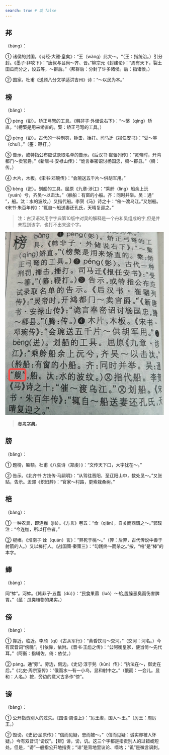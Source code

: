 ```yaml
---
search: true # 或 false
---
```


## 邦

（bāng）：

➀ 诸侯的封国。《诗经·大雅·皇矣》：“王（wàng）此大～。“（王：指统治。）引分封。《墨子·非攻下》：“唐叔与吕尚～齐、晋。”柳宗元《封建论》：“周有天下，裂土田瓜而分之，设五等，～群后。”（邦群后：分封了许多诸侯。后：指诸侯。）

➁ 国家。杜甫《送顾八分文学适洪吉州》诗：“～以民为本。”

## 榜

（bǎng）：

➀ péng（彭）。矫正弓弩的工具。《韩非子·外储说右下》：“～檠（qíng）矫直。“（榜檠是用来矫直的。檠：矫正弓弩的工具。）

➁ péng（彭）。古代的一种刑罚，锤击，捶打。司马迁《报任安书》：“受～箠（chuí）。”（箠：鞭打。）

➂ 告示，或特指公布应试录取名单的告示。《后汉书·崔骃列传》：“灵帝时，开鸿都门～卖官爵。”《新唐书·安禄山传》：“诡言奉密诏讨杨国忠，腾～郡县。”（腾：传。）

➃ 木片，木板。《宋书·邓琬传》：“会琬送五千片～供胡军用。”

➄ bèng（迸）。划船的工具。屈原《九章·涉江》：“乘舲（líng）船余上沅（yuán）兮，齐吴～以击汰。”（舲船：有窗的小船。齐：同时并举。吴：通“<img style="display:inline-block;width:16px;height:16px;vertical-align:middle;" src="https://res.hancibao.com/img/song/26/26a33.png" />”，船。汰：水的波纹。）又指代船。李贺《马》诗之十：“催～渡乌江。”又划船。《宋书·朱百年传》：“辄自～船送妻还孔氏，天晴复迎之。”

> 注：古汉语常用字字典第10版中对吴的解释是一个舟和吴组成的字,但是并未找到该字，也打不出来这个字。

![](./images/bang-1.jpeg)

> [参考字典](https://nwilb2.smartapps.cn/pages/zi/zi?wd=26a33)。

## 牓

（bǎng）：

➀ 题榜，匾额。杜甫《八哀诗（郑虔）》：“文传天下口，大字犹在～。”

➁ 告示。《北齐书·方技传·马嗣明》：“从驾往晋阳，至辽阳山中，数处见～。”又张贴，告示。孟郊《织妇辞》：“官家～村路，更索栽桑树。”

## 棓

（bàng）：

➀ 一种农具，即连枷（jiā）。《方言》卷五：“佥（qiān），自关而西谓之～。”郭璞注：“今连枷，所以打谷者。”

➁ 棍棒。《淮南子·诠（quán）言》：“羿死于桃～。”（羿：后羿，古代传说中善于射箭的人。）又以棒打人。《战国策·秦策三》：“勾践终～而杀之。”按，“棓”是“棒”的本字。

## 蜯

（bàng）：

同“蚌”。河蚌。《韩非子·五蠹（dù）》：“民食果蓏（luǒ）～蛤,腥臊恶臭而伤害脾胃。”（蓏：瓜类植物的果实。）

## 傍

（bàng）：

➀ 靠近，临近。李颀（qí）《古从军行》：“黄昏饮马～交河。”（交河：河名。）今有双音词“傍晚”。引依靠，依附。《晋书·王彪之传》：“公阿衡皇家，便当倚～先代耳。”（阿衡：指辅佐。倚：依仗。）

➁ páng。通“旁”。旁边，侧边。《史记·淳于髡（kūn）传》：“执法在～，御史在后。”《北史·周宗室传》：“俄而水～有一小鸟，显和射中之。”（俄而：一会儿。显和：人名。）按，旁边的意义古多作“傍”。

## 谤

（bàng）：

➀ 公开指责别人的过失。《国语·周语上》：“厉王虐，国人～王。”（厉王：周厉王。）

➁ 毁谤。《史记·屈原传》：“信而见疑，忠而被～。”（信而见疑：诚实却被人怀疑。）今有双音词“谤议”。【辩】诽，谤，讥。这三个字都是指责别人的过错或短处。但是，“谤”一般指公开地指责；“诽”是背地里议论、嘀咕；“讥”是微言讽刺。